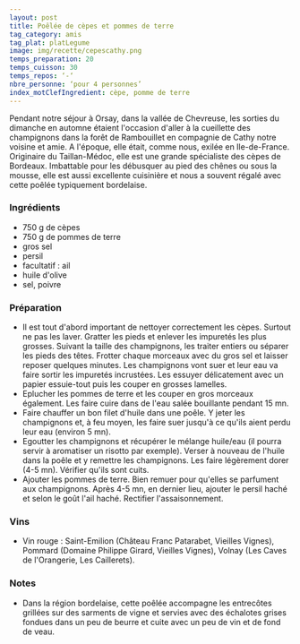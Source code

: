 ```yaml
---
layout: post
title: Poêlée de cèpes et pommes de terre
tag_category: amis
tag_plat: platLegume
image: img/recette/cepescathy.png
temps_preparation: 20
temps_cuisson: 30
temps_repos: ‘-‘
nbre_personne: ‘pour 4 personnes’
index_motClefIngredient: cèpe, pomme de terre
---
```

Pendant notre séjour à Orsay, dans la vallée de Chevreuse, les sorties du dimanche en automne étaient l'occasion d'aller à la cueillette des champignons dans la forêt de Rambouillet en compagnie de Cathy notre voisine et amie. A l'époque, elle était, comme nous, exilée en Ile-de-France. Originaire du Taillan-Médoc, elle est une grande spécialiste des cèpes de Bordeaux. Imbattable pour les débusquer au pied des chênes ou sous la mousse, elle est aussi excellente cuisinière et nous a souvent régalé avec cette poêlée typiquement bordelaise.   

### Ingrédients
* 750 g de cèpes
* 750 g de pommes de terre
* gros sel
* persil
* facultatif : ail
* huile d'olive
* sel, poivre

### Préparation
* Il est tout d'abord important de nettoyer correctement les cèpes. Surtout ne pas les laver. Gratter les pieds et enlever les impuretés les plus grosses. Suivant la taille des champignons, les traiter entiers ou séparer les pieds des têtes. Frotter chaque morceaux avec du gros sel et laisser reposer quelques minutes. Les champignons vont suer et leur eau va faire sortir les impuretés incrustées. Les essuyer délicatement avec un papier essuie-tout puis les couper en grosses lamelles.
* Eplucher les pommes de terre et les couper en gros morceaux également. Les faire cuire dans de l'eau salée bouillante pendant 15 mn.
* Faire chauffer un bon filet d'huile dans une poêle. Y jeter les champignons et, à feu moyen, les faire suer jusqu'à ce qu'ils aient perdu leur eau (environ 5 mn).
* Egoutter les champignons et récupérer le mélange huile/eau (il pourra servir à aromatiser un risotto par exemple). Verser à nouveau de l'huile dans la poêle et y remettre les champignons. Les faire légèrement dorer (4-5 mn). Vérifier qu'ils sont cuits.
* Ajouter les pommes de terre. Bien remuer pour qu'elles se parfument aux champignons. Après 4-5 mn, en dernier lieu, ajouter le persil haché et selon le goût l'ail haché. Rectifier l'assaisonnement.

### Vins
* Vin rouge : Saint-Emilion (Château Franc Patarabet, Vieilles Vignes), Pommard (Domaine Philippe Girard, Vieilles Vignes), Volnay (Les Caves de l'Orangerie, Les Caillerets).

### Notes
* Dans la région bordelaise, cette poêlée accompagne les entrecôtes grillées sur des sarments de vigne et servies avec des échalotes grises fondues dans un peu de beurre et cuite avec un peu de vin et de fond de veau.
